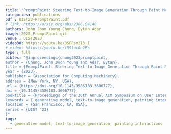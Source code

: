 ```yaml
---
title: "PromptPaint: Steering Text-to-Image Generation Through Paint Medium-like Interactions"
categories: publications
pdf : UIST23-PromptPaint.pdf
# link: https://arxiv.org/abs/2306.04140
authors: John Joon Young Chung, Eytan Adar
image: 2023_PromptPaint.gif
venue : UIST2023
video30: https://youtu.be/3SPRsm213_I
# video: https://youtu.be/tM9luc0n2Es
type : full
bibtex: "@inproceedings{chung2023promptpaint,
author = {Chung, John Joon Young and Adar, Eytan},
title = {PromptPaint: Steering Text-to-Image Generation Through Paint Medium-like Interactions},
year = {2023},
publisher = {Association for Computing Machinery},
address = {New York, NY, USA},
url = {https://doi.org/10.1145/3586183.3606777},
doi = {10.1145/3586183.3606777},
booktitle = {Proceedings of the 36th Annual ACM Symposium on User Interface Software and Technology},
keywords = { generative model, text-to-image generation, painting interactions},
location = {San Francisco, CA, USA},
series = {UIST '23}
}"
tags:
  - generative model, text-to-image generation, painting interactions
---
```

